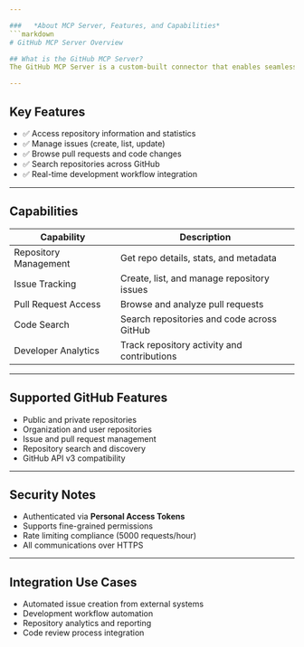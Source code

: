 ```yaml
---

###   *About MCP Server, Features, and Capabilities*
```markdown
# GitHub MCP Server Overview

## What is the GitHub MCP Server?
The GitHub MCP Server is a custom-built connector that enables seamless interaction with GitHub repositories, issues, and pull requests for development workflow automation.

---
```


## Key Features
- ✅ Access repository information and statistics
- ✅ Manage issues (create, list, update)
- ✅ Browse pull requests and code changes
- ✅ Search repositories across GitHub
- ✅ Real-time development workflow integration

---

## Capabilities
| Capability           | Description                                       |
|----------------------|---------------------------------------------------|
| Repository Management| Get repo details, stats, and metadata            |
| Issue Tracking       | Create, list, and manage repository issues       |
| Pull Request Access  | Browse and analyze pull requests                 |
| Code Search          | Search repositories and code across GitHub       |
| Developer Analytics  | Track repository activity and contributions      |

---

## Supported GitHub Features
- Public and private repositories
- Organization and user repositories
- Issue and pull request management
- Repository search and discovery
- GitHub API v3 compatibility

---

## Security Notes
- Authenticated via **Personal Access Tokens**
- Supports fine-grained permissions
- Rate limiting compliance (5000 requests/hour)
- All communications over HTTPS

---

## Integration Use Cases
- Automated issue creation from external systems
- Development workflow automation
- Repository analytics and reporting
- Code review process integration
```
